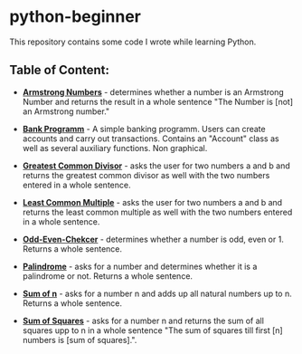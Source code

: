 # python-beginner
This repository contains some code I wrote while learning Python.

## Table of Content:
* [**Armstrong Numbers**](armstrong.py) - determines whether a number is an Armstrong Number and returns the result in a whole sentence "The Number is \[not\] an Armstrong number."

* [**Bank Programm**](bank.py) - A simple banking programm. Users can create accounts and carry out transactions. Contains an "Account" class as well as several auxiliary functions. Non graphical.
* [**Greatest Common Divisor**](gcd.py) - asks the user for two numbers a and b and returns the greatest common divisor as well with the two numbers entered in a whole sentence.

* [**Least Common Multiple**](lcm.py) - asks the user for two numbers a and b and returns the least common multiple as well with the two numbers entered in a whole sentence.

* [**Odd-Even-Chekcer**](oddeven.py) - determines whether a number is odd, even or 1. Returns a whole sentence.

* [**Palindrome**](palindrome.py) - asks for a number and determines whether it is a palindrome or not. Returns a whole sentence.

* [**Sum of n**](sumofn.py) -  asks for a number n and adds up all natural numbers up to n. Returns a whole sentence.

* [**Sum of Squares**](sumofsquares.py) - asks for a number n and returns the sum of all squares upp to n in a whole sentence "The sum of squares till first \[n\] numbers is \[sum of squares\].".


